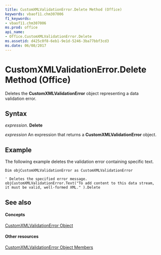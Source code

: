 ```yaml
---
title: CustomXMLValidationError.Delete Method (Office)
keywords: vbaof11.chm307006
f1_keywords:
- vbaof11.chm307006
ms.prod: office
api_name:
- Office.CustomXMLValidationError.Delete
ms.assetid: d425c0f8-6eb1-9e1d-5246-3ba77bbf3cd3
ms.date: 06/08/2017
---
```



# CustomXMLValidationError.Delete Method (Office)

Deletes the **CustomXMLValidationError** object representing a data validation error.


## Syntax

 _expression_. **Delete**

 _expression_ An expression that returns a **CustomXMLValidationError** object.


## Example

The following example deletes the validation error containing specific text.


```
Dim objCustomXMLValidationError as CustomXMLValidationError 
 
' Deletes the specified error message. 
objCustomXMLValidationError.Text("To add content to this data stream, it must be valid, well-formed XML." ).Delete
```


## See also


#### Concepts


[CustomXMLValidationError Object](customxmlvalidationerror-object-office.md)
#### Other resources


[CustomXMLValidationError Object Members](customxmlvalidationerror-members-office.md)

